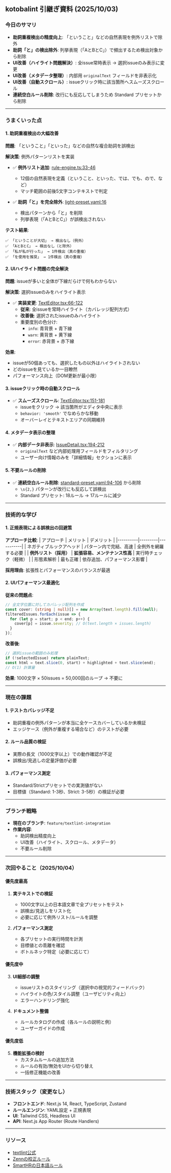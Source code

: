 ## kotobalint 引継ぎ資料 (2025/10/03)

### 今日のサマリ
- **助詞重複検出の精度向上**: 「ということ」などの自然表現を例外リストで除外
- **助詞「と」の検出除外**: 列挙表現（「AとBとC」）で頻出するため検出対象から削除
- **UI改善（ハイライト問題解決）**: 全issue常時表示 → 選択issueのみ表示に変更
- **UI改善（メタデータ整理）**: 内部用 `originalText` フィールドを非表示化
- **UI改善（自動スクロール）**: issueクリック時に該当箇所へスムーズスクロール
- **連続空白ルール削除**: 改行にも反応してしまうため Standard プリセットから削除

---

### うまくいった点

#### 1. 助詞重複検出の大幅改善
**問題**: 「ということ」「といった」などの自然な複合助詞を誤検出

**解決策**: 例外パターンリストを実装
- ✅ **例外リスト追加**: [rule-engine.ts:33-46](c:\AI\writer\kotobalint\src\lib\rule-engine.ts#L33)
  - 12個の自然表現を定義（ということ、といった、では、でも、ので、など）
  - マッチ範囲の前後5文字コンテキストで判定

- ✅ **助詞「と」を完全除外**: [light-preset.yaml:16](c:\AI\writer\kotobalint\src\rules\presets\light-preset.yaml#L16)
  - 検出パターンから「と」を削除
  - 列挙表現（「AとBとC」）が誤検出されない

**テスト結果**:
```
✅ 「ということが大切」 → 検出なし（例外）
✅ 「AとBとC」 → 検出なし（と除外）
✅ 「私が私が行った」 → 1件検出（真の重複）
✅ 「を使用を推奨」 → 1件検出（真の重複）
```

#### 2. UIハイライト問題の完全解決
**問題**: issueが多いと全体が下線だらけで何もわからない

**解決策**: 選択issueのみをハイライト表示
- ✅ **実装変更**: [TextEditor.tsx:66-122](c:\AI\writer\kotobalint\src\components\TextEditor.tsx#L66)
  - **従来**: 全issueを常時ハイライト（カバレッジ配列方式）
  - **改善後**: 選択されたissueのみハイライト
  - 重要度別の色分け:
    - `info`: 青背景 + 青下線
    - `warn`: 黄背景 + 黄下線
    - `error`: 赤背景 + 赤下線

**効果**:
- issueが50個あっても、選択したもの以外はハイライトされない
- どのissueを見ているか一目瞭然
- パフォーマンス向上（DOM更新が最小限）

#### 3. issueクリック時の自動スクロール
- ✅ **スムーズスクロール**: [TextEditor.tsx:151-181](c:\AI\writer\kotobalint\src\components\TextEditor.tsx#L151)
  - issueをクリック → 該当箇所がエディタ中央に表示
  - `behavior: 'smooth'` でなめらかな移動
  - オーバーレイとテキストエリアの同期維持

#### 4. メタデータ表示の整理
- ✅ **内部データ非表示**: [IssueDetail.tsx:194-212](c:\AI\writer\kotobalint\src\components\IssueDetail.tsx#L194)
  - `originalText` など内部処理用フィールドをフィルタリング
  - ユーザー向け情報のみを「詳細情報」セクションに表示

#### 5. 不要ルールの削除
- ✅ **連続空白ルール削除**: [standard-preset.yaml:94-106](c:\AI\writer\kotobalint\src\rules\presets\standard-preset.yaml#L94) から削除
  - `\s{2,}` パターンが改行にも反応して誤検出
  - Standard プリセット: 18ルール → 17ルールに減少

---

### 技術的な学び

#### 1. 正規表現による誤検出の回避策
**アプローチ比較**:
| アプローチ | メリット | デメリット |
|----------|---------|-----------|
| ネガティブルックアヘッド | パターン内で完結、高速 | 全例外を網羅する必要 |
| **例外リスト（採用）** | **拡張容易、メンテナンス性高** | 実行時チェック（軽微） |
| 形態素解析 | 最も正確 | 依存追加、パフォーマンス影響 |

**採用理由**: 拡張性とパフォーマンスのバランスが最適

#### 2. UIパフォーマンス最適化
**従来の問題点**:
```typescript
// 全文字位置に対してカバレッジ配列を作成
const cover: (string | null)[] = new Array(text.length).fill(null);
filteredIssues.forEach(issue => {
  for (let p = start; p < end; p++) {
    cover[p] = issue.severity; // O(text.length × issues.length)
  }
});
```

**改善後**:
```typescript
// 選択issueの範囲のみ処理
if (!selectedIssue) return plainText;
const html = text.slice(0, start) + highlighted + text.slice(end);
// O(1) 計算量
```

**効果**: 1000文字 × 50issues = 50,000回のループ → 不要に

---

### 現在の課題

#### 1. テストカバレッジ不足
- 助詞重複の例外パターンが本当に全ケースカバーしているか未検証
- エッジケース（例外が重複する場合など）のテストが必要

#### 2. ルール品質の検証
- 実際の長文（1000文字以上）での動作確認が不足
- 誤検出/見逃しの定量評価が必要

#### 3. パフォーマンス測定
- Standard/Strictプリセットでの実測値がない
- 目標値（Standard: 1-3秒、Strict: 3-5秒）の検証が必要

---

### ブランチ戦略
- **現在のブランチ**: `feature/textlint-integration`
- **作業内容**:
  - 助詞検出精度向上
  - UI改善（ハイライト、スクロール、メタデータ）
  - 不要ルール削除

---

### 次回やること（2025/10/04）

#### 優先度最高
1. **実テキストでの検証**
   - 1000文字以上の日本語文章で全プリセットをテスト
   - 誤検出/見逃しをリスト化
   - 必要に応じて例外リスト/ルールを調整

2. **パフォーマンス測定**
   - 各プリセットの実行時間を計測
   - 目標値との乖離を確認
   - ボトルネック特定（必要に応じて）

#### 優先度中
3. **UI細部の調整**
   - issueリストのスタイリング（選択中の視覚的フィードバック）
   - ハイライトの色/スタイル調整（ユーザビリティ向上）
   - エラーハンドリング強化

4. **ドキュメント整備**
   - ルールカタログの作成（各ルールの説明と例）
   - ユーザーガイドの作成

#### 優先度低
5. **機能拡張の検討**
   - カスタムルールの追加方法
   - ルールの有効/無効をUIから切り替え
   - 一括修正機能の改善

---

### 技術スタック（変更なし）
- **フロントエンド**: Next.js 14, React, TypeScript, Zustand
- **ルールエンジン**: YAML設定 + 正規表現
- **UI**: Tailwind CSS, Headless UI
- **API**: Next.js App Router (Route Handlers)

---

### リソース
- [textlint公式](https://textlint.github.io/)
- [Zennの校正ルール](https://github.com/zenn-dev/zenn-editor/tree/main/.textlintrc)
- [SmartHRの日本語ルール](https://github.com/kufu/textlint-rule-preset-smarthr)
